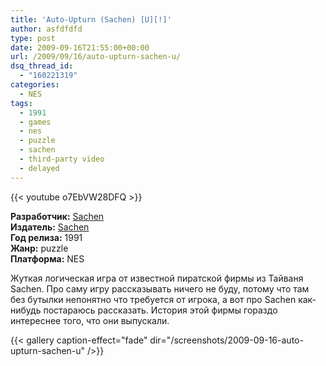 ```yaml
---
title: 'Auto-Upturn (Sachen) [U][!]'
author: asfdfdfd
type: post
date: 2009-09-16T21:55:00+00:00
url: /2009/09/16/auto-upturn-sachen-u/
dsq_thread_id:
  - "160221319"
categories:
  - NES
tags:
  - 1991
  - games
  - nes
  - puzzle
  - sachen
  - third-party video
  - delayed
---
```

{{< youtube o7EbVW28DFQ >}}

**Разработчик:** [Sachen][1]  
**Издатель:** [Sachen][1]  
**Год релиза:** 1991  
**Жанр:** puzzle  
**Платформа:** NES

Жуткая логическая игра от известной пиратской фирмы из Тайваня Sachen. Про саму игру рассказывать ничего не буду, потому что там без бутылки непонятно что требуется от игрока, а вот про Sachen как-нибудь постараюсь рассказать. История этой фирмы гораздо интереснее того, что они выпускали.

<!--more-->

{{< gallery caption-effect="fade" dir="/screenshots/2009-09-16-auto-upturn-sachen-u" />}}

 [1]: https://en.wikipedia.org/wiki/Thin_Chen_Enterprise
